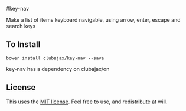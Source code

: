 #key-nav

Make a list of items keyboard navigable, using arrow, enter, escape and search keys

## To Install

    bower install clubajax/key-nav --save
    
key-nav has a dependency on clubajax/on

## License

This uses the [MIT license](./LICENSE). Feel free to use, and redistribute at will.